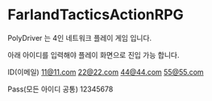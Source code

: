 # FarlandTacticsActionRPG

PolyDriver 는 4인 네트워크 플레이 게임 입니다.

아래 아이디를 입력해야 플레이 화면으로 진입 가능 합니다.


ID(이메일)
11@11.com
22@22.com
44@44.com
55@55.com

Pass(모든 아이디 공통)
12345678

